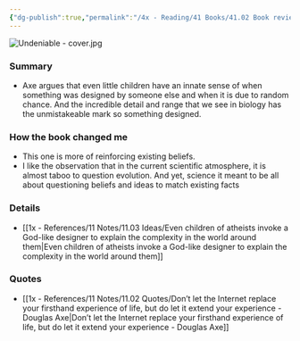 ```yaml
---
{"dg-publish":true,"permalink":"/4x - Reading/41 Books/41.02 Book reviews/Undeniable - How Biology Confirms Our Intuition That Life Is Designed - Douglas Axe/","title":"Undeniable - How Biology Confirms Our Intuition That Life Is Designed - Douglas Axe","noteIcon":"","created":"2024-01-07T19:47:48.000+03:00","updated":"2024-02-14T20:17:39.937+03:00"}
---
```


![Undeniable - cover.jpg](/img/user/4x%20-%20Reading/41%20Books/41.02%20Book%20reviews/Undeniable%20-%20cover.jpg)
### Summary
- Axe argues that even little children have an innate sense of when something was designed by someone else and when it is due to random chance. And the incredible detail and range that we see in biology has the unmistakeable mark so something designed.

### How the book changed me
- This one is more of reinforcing existing beliefs.
- I like the observation that in the current scientific atmosphere, it is almost taboo to question evolution. And yet, science it meant to be all about questioning beliefs and ideas to match existing facts

### Details
- [[1x - References/11 Notes/11.03 Ideas/Even children of atheists invoke a God-like designer to explain the complexity in the world around them\|Even children of atheists invoke a God-like designer to explain the complexity in the world around them]]

### Quotes
- [[1x - References/11 Notes/11.02 Quotes/Don’t let the Internet replace your firsthand experience of life, but do let it extend your experience - Douglas Axe\|Don’t let the Internet replace your firsthand experience of life, but do let it extend your experience - Douglas Axe]]
